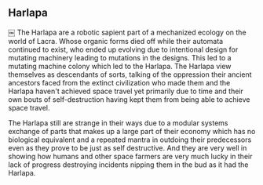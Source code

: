 ## Harlapa
￼
The Harlapa are a robotic sapient part of a mechanized ecology on the world of Lacra.  Whose organic forms died off while their automata continued to exist, who ended up evolving due to intentional design for mutating machinery leading to mutations in the designs.  This led to a mutating machine colony which led to the Harlapa.  The Harlapa view themselves as descendants of sorts, talking of the oppression their ancient ancestors faced from the extinct civilization who made them and the Harlapa haven't achieved space travel yet primarily due to time and their own bouts of self-destruction having kept them from being able to achieve space travel.  

The Harlapa still are strange in their ways due to a modular systems exchange of parts that makes up a large part of their economy which has no biological equivalent and a repeated mantra in outdoing their predecessors even as they prove to be just as self destructive.  And they are very well in showing how humans and other space farmers are very much lucky in their lack of progress destroying incidents nipping them in the bud as it had the Harlapa.

